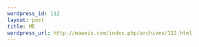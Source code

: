 ```yaml
--- 
wordpress_id: 112
layout: post
title: ME
wordpress_url: http://maweis.com/index.php/archives/112.html
---
```

<img src="http://maweis.com/m/4555.jpg" alt="" />
<img src="http://maweis.com/m/4526.jpg" alt="" />
